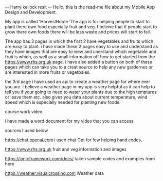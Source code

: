 -- Harry kellock resit --
Hello, this is the read-me file about my Mobile App Design and Development.

My app is called 'HarvestHome 'The app is for helping people to start to plant there own food especially fruit and veg. I  beleive that if people start to grow there own foods there will be less waste and prices will start to fall. 

The app has 3 pages in which the first 2 have vegetables and fruits which are easy to plant. i have made these 2 pages easy to use and understand as they have images that are easy to view and unerstand which vegetable and fruit is which, as well as a small information off how to get started from the https://www.rhs.org.uk page. i have also added a button on both of these pages which can take you to a creat source to help any new gardernes or are interested in more fruits or vegetbales.

the 3rd page i have used an api to create a weather page for where ever you are. I believe a weather page in my app is very helpful as it can help to tell you if your going to need to water your plants due to the high temptures or leave them etc. also gives you data about current temperature, wind speed which is especially needed for planting new foods.

course work video

i have made a word document for my video that you can access 




sources I used below 
 
https://chat.openai.com i used chat Gpt for few helping hand codes.

https://www.rhs.org.uk fruit and veg information and images 

https://ionicframework.com/docs/ taken sample codes and examples from here

https://weather.visualcrossing.com  Weather data 

